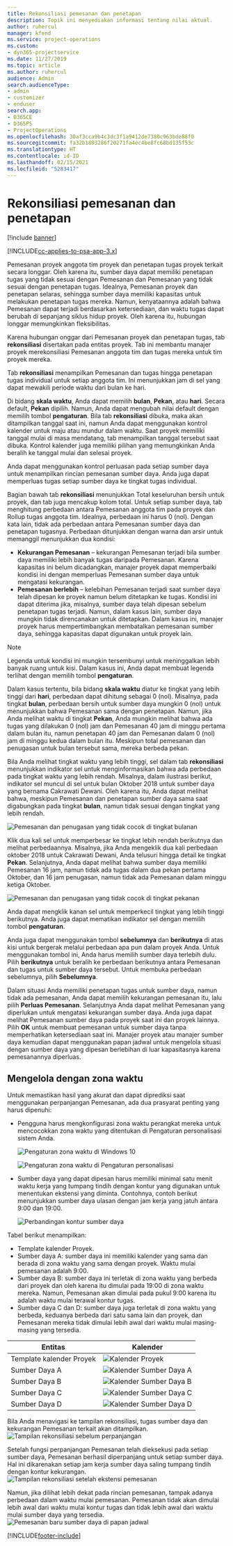 ```yaml
---
title: Rekonsiliasi pemesanan dan penetapan
description: Topik ini menyediakan informasi tentang nilai aktual.
author: ruhercul
manager: kfend
ms.service: project-operations
ms.custom:
- dyn365-projectservice
ms.date: 11/27/2019
ms.topic: article
ms.author: ruhercul
audience: Admin
search.audienceType:
- admin
- customizer
- enduser
search.app:
- D365CE
- D365PS
- ProjectOperations
ms.openlocfilehash: 30af3cca9b4c3dc3f1a9412de7380c963bde88f0
ms.sourcegitcommit: fa32b1893286f20271fa4ec4be8fc68bd135f53c
ms.translationtype: HT
ms.contentlocale: id-ID
ms.lasthandoff: 02/15/2021
ms.locfileid: "5283417"
---
```

# <a name="reconcile-bookings-and-assignments"></a>Rekonsiliasi pemesanan dan penetapan

[!include [banner](../includes/psa-now-project-operations.md)]

[!INCLUDE[cc-applies-to-psa-app-3.x](../includes/cc-applies-to-psa-app-3x.md)]

Pemesanan proyek anggota tim proyek dan penetapan tugas proyek terkait secara longgar. Oleh karena itu, sumber daya dapat memiliki penetapan tugas yang tidak sesuai dengan Pemesanan dan Pemesanan yang tidak sesuai dengan penetapan tugas. Idealnya, Pemesanan proyek dan penetapan selaras, sehingga sumber daya memiliki kapasitas untuk melakukan penetapan tugas mereka. Namun, kenyataannya adalah bahwa Pemesanan dapat terjadi berdasarkan ketersediaan, dan waktu tugas dapat berubah di sepanjang siklus hidup proyek. Oleh karena itu, hubungan longgar memungkinkan fleksibilitas.

Karena hubungan onggar dari Pemesanan proyek dan penetapan tugas, tab **rekonsiliasi** disertakan pada entitas proyek. Tab ini membantu manajer proyek merekonsiliasi Pemesanan anggota tim dan tugas mereka untuk tim proyek mereka.

Tab **rekonsiliasi** menampilkan Pemesanan dan tugas hingga penetapan tugas individual untuk setiap anggota tim. Ini menunjukkan jam di sel yang dapat mewakili periode waktu dari bulan ke hari.

Di bidang **skala waktu**, Anda dapat memilih **bulan**, **Pekan**, atau **hari**. Secara default, **Pekan** dipilih. Namun, Anda dapat mengubah nilai default dengan memilih tombol **pengaturan**. Bila tab **rekonsiliasi** dibuka, maka akan ditampilkan tanggal saat ini, namun Anda dapat menggunakan kontrol kalender untuk maju atau mundur dalam waktu. Saat proyek memiliki tanggal mulai di masa mendatang, tab menampilkan tanggal tersebut saat dibuka. Kontrol kalender juga memiliki pilihan yang memungkinkan Anda beralih ke tanggal mulai dan selesai proyek.

Anda dapat menggunakan kontrol perluasan pada setiap sumber daya untuk menampilkan rincian pemesanan sumber daya. Anda juga dapat memperluas tugas setiap sumber daya ke tingkat tugas individual.

Bagian bawah tab **rekonsiliasi** menunjukkan Total keseluruhan bersih untuk proyek, dan tab juga mencakup kolom total. Untuk setiap sumber daya, tab menghitung perbedaan antara Pemesanan anggota tim pada proyek dan Rollup tugas anggota tim. Idealnya, perbedaan ini harus 0 (nol). Dengan kata lain, tidak ada perbedaan antara Pemesanan sumber daya dan penetapan tugasnya. Perbedaan ditunjukkan dengan warna dan arsir untuk memanggil menunjukkan dua kondisi:

- **Kekurangan Pemesanan** – kekurangan Pemesanan terjadi bila sumber daya memiliki lebih banyak tugas daripada Pemesanan. Karena kapasitas ini belum dicadangkan, manajer proyek dapat memperbaiki kondisi ini dengan memperluas Pemesanan sumber daya untuk mengatasi kekurangan.
- **Pemesanan berlebih** – kelebihan Pemesanan terjadi saat sumber daya telah dipesan ke proyek namun belum ditetapkan ke tugas. Kondisi ini dapat diterima jika, misalnya, sumber daya telah dipesan sebelum penetapan tugas terjadi. Namun, dalam kasus lain, sumber daya mungkin tidak direncanakan untuk ditetapkan. Dalam kasus ini, manajer proyek harus mempertimbangkan membatalkan pemesanan sumber daya, sehingga kapasitas dapat digunakan untuk proyek lain.

> [!NOTE]
> Legenda untuk kondisi ini mungkin tersembunyi untuk meninggalkan lebih banyak ruang untuk kisi. Dalam kasus ini, Anda dapat membuat legenda terlihat dengan memilih tombol **pengaturan**.

Dalam kasus tertentu, bila bidang **skala waktu** diatur ke tingkat yang lebih tinggi dari **hari**, perbedaan dapat dihitung sebagai 0 (nol). Misalnya, pada tingkat **bulan**, perbedaan bersih untuk sumber daya mungkin 0 (nol) untuk menunjukkan bahwa Pemesanan sama dengan penetapan. Namun, jika Anda melihat waktu di tingkat **Pekan**, Anda mungkin melihat bahwa ada tugas yang dilakukan 0 (nol) jam dan Pemesanan 40 jam di minggu pertama dalam bulan itu, namun penetapan 40 jam dan Pemesanan dalam 0 (nol) jam di minggu kedua dalam bulan itu. Meskipun total pemesanan dan penugasan untuk bulan tersebut sama, mereka berbeda pekan.

Bila Anda melihat tingkat waktu yang lebih tinggi, sel dalam tab **rekonsiliasi** menunjukkan indikator sel untuk menginformasikan bahwa ada perbedaan pada tingkat waktu yang lebih rendah. Misalnya, dalam ilustrasi berikut, indikator sel muncul di sel untuk bulan Oktober 2018 untuk sumber daya yang bernama Cakrawati Dewani. Oleh karena itu, Anda dapat melihat bahwa, meskipun Pemesanan dan penetapan sumber daya sama saat digabungkan pada tingkat **bulan**, namun tidak sesuai dengan tingkat yang lebih rendah.

![Pemesanan dan penugasan yang tidak cocok di tingkat bulanan](media/reconcile-assignments-01.JPG)

Klik dua kali sel untuk memperbesar ke tingkat lebih rendah berikutnya dan melihat perbedaannya. Misalnya, jika Anda mengeklik dua kali perbedaan oktober 2018 untuk Cakrawati Dewani, Anda telusuri hingga detail ke tingkat **Pekan**. Selanjutnya, Anda dapat melihat bahwa sumber daya memiliki Pemesanan 16 jam, namun tidak ada tugas dalam dua pekan pertama Oktober, dan 16 jam penugasan, namun tidak ada Pemesanan dalam minggu ketiga Oktober.

![Pemesanan dan penugasan yang tidak cocok di tingkat pekanan](media/reconcile-assignments-02.JPG)

Anda dapat mengklik kanan sel untuk memperkecil tingkat yang lebih tinggi berikutnya. Anda juga dapat mematikan indikator sel dengan memilih tombol **pengaturan**. 

Anda juga dapat menggunakan tombol **sebelumnya** dan **berikutnya** di atas kisi untuk bergerak melalui perbedaan apa pun dalam proyek Anda. Untuk menggunakan tombol ini, Anda harus memilih sumber daya terlebih dulu. Pilih **berikutnya** untuk beralih ke perbedaan berikutnya antara Pemesanan dan tugas untuk sumber daya tersebut. Untuk membuka perbedaan sebelumnya, pilih **Sebelumnya**.

Dalam situasi Anda memiliki penetapan tugas untuk sumber daya, namun tidak ada pemesanan, Anda dapat memilih kekurangan pemesanan itu, lalu pilih **Perluas Pemesanan**. Selanjutnya Anda dapat melihat Pemesanan yang diperlukan untuk mengatasi kekurangan sumber daya. Anda juga dapat melihat Pemesanan sumber daya pada proyek saat ini dan proyek lainnya. Pilih **OK** untuk membuat pemesanan untuk sumber daya tanpa memperhatikan ketersediaan saat ini. Manajer proyek atau manajer sumber daya kemudian dapat menggunakan papan jadwal untuk mengelola situasi dengan sumber daya yang dipesan berlebihan di luar kapasitasnya karena pemesanannya diperluas.

## <a name="managing-with-time-zones"></a>Mengelola dengan zona waktu
Untuk memastikan hasil yang akurat dan dapat diprediksi saat menggunakan perpanjangan Pemesanan, ada dua prasyarat penting yang harus dipenuhi:  

- Pengguna harus mengkonfigurasi zona waktu perangkat mereka untuk mencocokkan zona waktu yang ditentukan di Pengaturan personalisasi sistem Anda.
 
  ![Pengaturan zona waktu di Windows 10](media/reconcile-assignments-03.png)

  ![Pengaturan zona waktu di Pengaturan personalisasi](media/reconcile-assignments-04.png)
 
- Sumber daya yang dapat dipesan harus memiliki minimal satu menit waktu kerja yang tumpang tindih dengan kontur yang digunakan untuk menentukan ekstensi yang diminta. Contohnya, contoh berikut menunjukkan sumber daya ulasan dengan jam kerja yang jatuh antara 9:00 dan 19:00. 

  ![Perbandingan kontur sumber daya](media/reconcile-assignments-05.png)

Tabel berikut menampilkan:

- Template kalender Proyek.
- Sumber daya A: sumber daya ini memiliki kalender yang sama dan berada di zona waktu yang sama dengan proyek. Waktu mulai pemesanan adalah 9:00.
- Sumber daya B: sumber daya ini terletak di zona waktu yang berbeda dari proyek dan oleh karena itu dimulai pada 19:00 di zona waktu mereka. Namun, Pemesanan akan dimulai pada pukul 9:00 karena itu adalah waktu mulai terawal kontur tugas.
- Sumber daya C dan D: sumber daya juga terletak di zona waktu yang berbeda, keduanya berbeda dari satu sama lain dan proyek, dan Pemesanan mereka tidak dimulai lebih awal dari waktu mulai masing-masing yang tersedia.

|Entitas  |Kalender  |
|-|-|
|Template kalender Proyek   | ![Kalender Proyek](media/reconcile-assignments-06.png) |
|Sumber Daya A  | ![Kalender Sumber Daya A](media/reconcile-assignments-06.png) |
|Sumber Daya B  |  ![Kalender Sumber Daya B](media/reconcile-assignments-07.png) |
|Sumber Daya C  |  ![Kalender Sumber Daya C](media/reconcile-assignments-08.png) |
|Sumber Daya D  | ![Kalender Sumber Daya D](media/reconcile-assignments-09.png)  |
 
Bila Anda menavigasi ke tampilan rekonsiliasi, tugas sumber daya dan kekurangan Pemesanan terkait akan ditampilkan.
 ![Tampilan rekonsiliasi sebelum perpanjangan](media/reconcile-assignments-10.png)

Setelah fungsi perpanjangan Pemesanan telah dieksekusi pada setiap sumber daya, Pemesanan berhasil diperpanjang untuk setiap sumber daya. Hal ini dikarenakan setiap jam kerja sumber daya saling tumpang tindih dengan kontur kekurangan.
 ![Tampilan rekonsiliasi setelah ekstensi pemesanan](media/reconcile-assignments-11.png) 

Namun, jika dilihat lebih dekat pada rincian pemesanan, tampak adanya perbedaan dalam waktu mulai pemesanan. Pemesanan tidak akan dimulai lebih awal dari waktu mulai kontur tugas dan tidak lebih awal dari waktu mulai sumber daya yang tersedia.
 ![Pemesanan baru sumber daya di papan jadwal](media/reconcile-assignments-12.png)


[!INCLUDE[footer-include](../includes/footer-banner.md)]